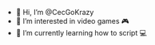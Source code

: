 - 👋 Hi, I’m @CecGoKrazy
- 👀 I’m interested in video games 🎮
- 🌱 I’m currently learning how to script 💻
